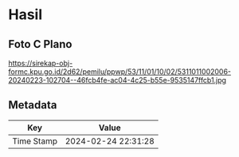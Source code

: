 # Hasil

## Foto C Plano

https://sirekap-obj-formc.kpu.go.id/2d62/pemilu/ppwp/53/11/01/10/02/5311011002006-20240223-102704--46fcb4fe-ac04-4c25-b55e-9535147ffcb1.jpg


## Metadata

| Key        | Value               |
| ---------- | ------------------- |
| Time Stamp | 2024-02-24 22:31:28 |



